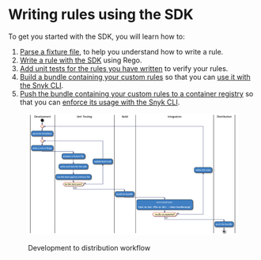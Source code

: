# Writing rules using the SDK

To get you started with the SDK, you will learn how to:

1. [Parse a fixture file](parsing-an-input-file.md), to help you understand how to write a rule.
2. [​Write a rule with the SDK](writing-a-rule.md) using Rego.
3. [Add unit tests for the rules you have written](testing-a-rule.md) to verify your rules.
4. [Build a bundle containing your custom rules](bundling-rules.md) so that you can [use it with the Snyk CLI](../use-iac-custom-rules-with-cli/).
5. [Push the bundle containing your custom rules to a container registry](pushing-a-bundle.md) so that you can [enforce its usage with the Snyk CLI](../use-iac-custom-rules-with-cli/).

<figure><img src="../../../../.gitbook/assets/image (117) (1) (1) (1) (1) (1) (1) (1) (1) (1) (1) (1) (1) (1) (1) (1) (1) (1) (1) (1) (1) (1) (1) (1) (1) (1) (3) (5) (2).png" alt="Development to distribution workflow"><figcaption><p>Development to distribution workflow</p></figcaption></figure>
